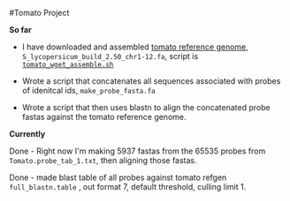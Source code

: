#Tomato Project

**So far**
 
* I have downloaded and assembled [tomato reference genome](ftp://ftp.solgenomics.net/tomato_genome/assembly/build_2.50/),  `S_lycopersicum_build_2.50_chr1-12.fa`, script is [`tomato_wget_assemble.sh`](scripts/tomato_wget_assemble.sh) 

* Wrote a script that concatenates all sequences associated with probes of idenitcal ids, `make_probe_fasta.fa`

* Wrote a script that then uses blastn to align the concatenated probe fastas against the tomato reference genome.
 
**Currently**

Done - Right now I'm making 5937 fastas from the 65535 probes from `Tomato.probe_tab_1.txt`, then aligning those fastas.

Done - made blast table of all probes against tomato refgen `full_blastn.table` , out format 7, default threshold, culling limit 1.
